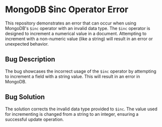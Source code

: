 # MongoDB $inc Operator Error

This repository demonstrates an error that can occur when using MongoDB's `$inc` operator with an invalid data type. The `$inc` operator is designed to increment a numerical value in a document. Attempting to increment with a non-numeric value (like a string) will result in an error or unexpected behavior.

## Bug Description
The bug showcases the incorrect usage of the `$inc` operator by attempting to increment a field with a string value. This will result in an error in MongoDB.

## Bug Solution
The solution corrects the invalid data type provided to `$inc`. The value used for incrementing is changed from a string to an integer, ensuring a successful update operation.